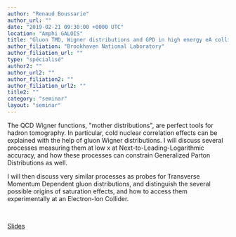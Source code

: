 ```yaml
---
author: "Renaud Boussarie"
author_url: ""
date: "2019-02-21 09:30:00 +0000 UTC"
location: "Amphi GALOIS"
title: "Gluon TMD, Wigner distributions and GPD in high energy eA collisions: new insights on correlations and saturation"
author_filiation: "Brookhaven National Laboratory"
author_filiation_url: ""
type: "spécialisé"
author2: ""
author_url2: ""
author_filiation2: ""
author_filiation_url2: ""
title2: ""
category: "seminar" 
layout: "seminar"
---
```

The QCD Wigner functions, "mother distributions", are perfect tools for hadron tomography. In particular, cold nuclear correlation effects can be explained with the help of gluon Wigner distributions. I will discuss several processes measuring them at low x at Next-to-Leading-Logarithmic accuracy, and how these processes can constrain Generalized Parton Distributions as well.

I will then discuss very similar processes as probes for Transverse Momentum Dependent gluon distributions, and distinguish the several possible origins of saturation effects, and how to access them experimentally at an Electron-Ion Collider.


 


[Slides](https://atrium.in2p3.fr/342f3da3-1154-4444-bda8-ed2087ab65b2)

 
